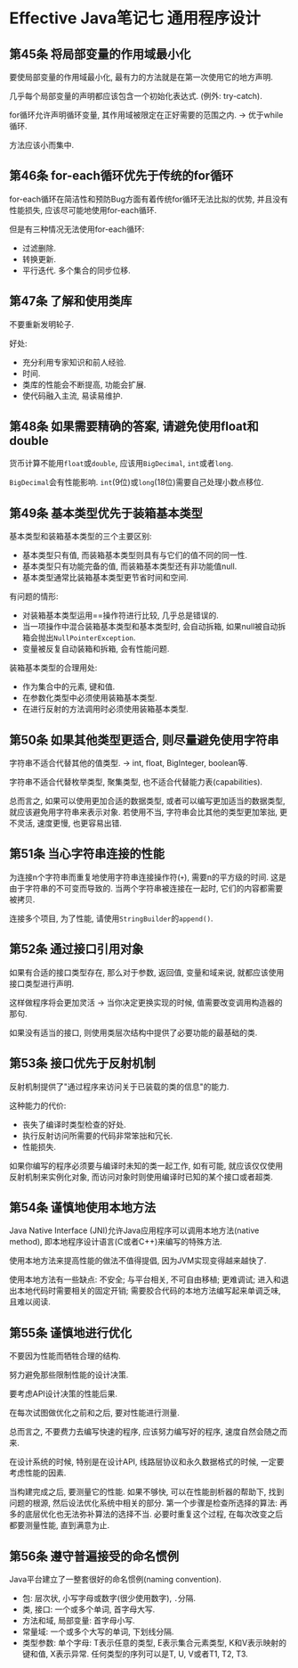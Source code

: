 # Effective Java笔记七 通用程序设计
## 第45条 将局部变量的作用域最小化
要使局部变量的作用域最小化, 最有力的方法就是在第一次使用它的地方声明.

几乎每个局部变量的声明都应该包含一个初始化表达式. (例外: try-catch).

for循环允许声明循环变量, 其作用域被限定在正好需要的范围之内. -> 优于while循环.

方法应该小而集中.

## 第46条 for-each循环优先于传统的for循环
for-each循环在简洁性和预防Bug方面有着传统for循环无法比拟的优势, 并且没有性能损失, 应该尽可能地使用for-each循环.

但是有三种情况无法使用for-each循环:
* 过滤删除.
* 转换更新. 
* 平行迭代. 多个集合的同步位移.

## 第47条 了解和使用类库
不要重新发明轮子.

好处:
* 充分利用专家知识和前人经验.
* 时间.
* 类库的性能会不断提高, 功能会扩展.
* 使代码融入主流, 易读易维护.

## 第48条 如果需要精确的答案, 请避免使用float和double
货币计算不能用`float`或`double`, 应该用`BigDecimal`, `int`或者`long`.

`BigDecimal`会有性能影响.
`int`(9位)或`long`(18位)需要自己处理小数点移位.

## 第49条 基本类型优先于装箱基本类型
基本类型和装箱基本类型的三个主要区别:
* 基本类型只有值, 而装箱基本类型则具有与它们的值不同的同一性.
* 基本类型只有功能完备的值, 而装箱基本类型还有非功能值null.
* 基本类型通常比装箱基本类型更节省时间和空间.

有问题的情形:
* 对装箱基本类型运用==操作符进行比较, 几乎总是错误的.
* 当一项操作中混合装箱基本类型和基本类型时, 会自动拆箱, 如果null被自动拆箱会抛出`NullPointerException`.
* 变量被反复自动装箱和拆箱, 会有性能问题.

装箱基本类型的合理用处:
* 作为集合中的元素, 键和值.
* 在参数化类型中必须使用装箱基本类型.
* 在进行反射的方法调用时必须使用装箱基本类型.


## 第50条 如果其他类型更适合, 则尽量避免使用字符串
字符串不适合代替其他的值类型. -> int, float, BigInteger, boolean等.

字符串不适合代替枚举类型, 聚集类型, 也不适合代替能力表(capabilities).

总而言之, 如果可以使用更加合适的数据类型, 或者可以编写更加适当的数据类型, 就应该避免用字符串来表示对象. 若使用不当, 字符串会比其他的类型更加笨拙, 更不灵活, 速度更慢, 也更容易出错.

## 第51条 当心字符串连接的性能
为连接n个字符串而重复地使用字符串连接操作符(`+`), 需要n的平方级的时间. 这是由于字符串的不可变而导致的. 当两个字符串被连接在一起时, 它们的内容都需要被拷贝.

连接多个项目, 为了性能, 请使用`StringBuilder`的`append()`.

## 第52条 通过接口引用对象
如果有合适的接口类型存在, 那么对于参数, 返回值, 变量和域来说, 就都应该使用接口类型进行声明.

这样做程序将会更加灵活 -> 当你决定更换实现的时候, 值需要改变调用构造器的那句.

如果没有适当的接口, 则使用类层次结构中提供了必要功能的最基础的类.


## 第53条 接口优先于反射机制
反射机制提供了"通过程序来访问关于已装载的类的信息"的能力.

这种能力的代价:
* 丧失了编译时类型检查的好处.
* 执行反射访问所需要的代码非常笨拙和冗长.
* 性能损失.

如果你编写的程序必须要与编译时未知的类一起工作, 如有可能, 就应该仅仅使用反射机制来实例化对象, 而访问对象时则使用编译时已知的某个接口或者超类.

## 第54条 谨慎地使用本地方法
Java Native Interface (JNI)允许Java应用程序可以调用本地方法(native method), 即本地程序设计语言(C或者C++)来编写的特殊方法.

使用本地方法来提高性能的做法不值得提倡, 因为JVM实现变得越来越快了.

使用本地方法有一些缺点: 不安全; 与平台相关, 不可自由移植; 更难调试; 进入和退出本地代码时需要相关的固定开销; 需要胶合代码的本地方法编写起来单调乏味, 且难以阅读.

## 第55条 谨慎地进行优化
不要因为性能而牺牲合理的结构.

努力避免那些限制性能的设计决策.

要考虑API设计决策的性能后果.

在每次试图做优化之前和之后, 要对性能进行测量.

总而言之, 不要费力去编写快速的程序, 应该努力编写好的程序, 速度自然会随之而来.

在设计系统的时候, 特别是在设计API, 线路层协议和永久数据格式的时候, 一定要考虑性能的因素. 

当构建完成之后, 要测量它的性能. 如果不够快, 可以在性能剖析器的帮助下, 找到问题的根源, 然后设法优化系统中相关的部分. 第一个步骤是检查所选择的算法: 再多的底层优化也无法弥补算法的选择不当. 必要时重复这个过程, 在每次改变之后都要测量性能, 直到满意为止.

## 第56条 遵守普遍接受的命名惯例
Java平台建立了一整套很好的命名惯例(naming convention).

* 包: 层次状, 小写字母或数字(很少使用数字), `.`分隔.
* 类, 接口: 一个或多个单词, 首字母大写.
* 方法和域, 局部变量: 首字母小写.
* 常量域: 一个或多个大写的单词, 下划线分隔.
* 类型参数: 单个字母: T表示任意的类型, E表示集合元素类型, K和V表示映射的键和值, X表示异常. 任何类型的序列可以是T, U, V或者T1, T2, T3.
